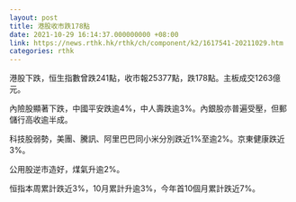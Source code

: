 ```yaml
---
layout: post
title: 港股收市跌178點
date: 2021-10-29 16:14:37.000000000 +08:00
link: https://news.rthk.hk/rthk/ch/component/k2/1617541-20211029.htm
categories: rthk
---
```


港股下跌，恒生指數曾跌241點，收市報25377點，跌178點。主板成交1263億元。

內險股顯著下跌，中國平安跌逾4%，中人壽跌逾3%。內銀股亦普遍受壓，但郵儲行高收逾半成。

科技股弱勢，美團、騰訊、阿里巴巴同小米分別跌近1%至逾2%。京東健康跌近3%。

公用股逆市造好，煤氣升逾2%。

恒指本周累計跌近3%，10月累計升逾3%，今年首10個月累計跌近7%。
